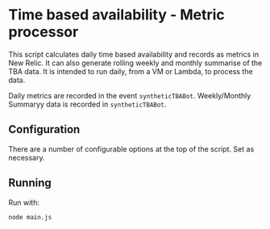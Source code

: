 # Time based availability - Metric processor
This script calculates daily time based availability and records as metrics in New Relic. It can also generate rolling weekly and monthly summarise of the TBA data. It is intended to run daily, from a VM or Lambda, to process the data.

Daily metrics are recorded in the event `syntheticTBABot`.
Weekly/Monthly Summaryy data is recorded in `syntheticTBABot`.

## Configuration
There are a number of configurable options at the top of the script. Set as necessary.

## Running
Run with:

`node main.js`